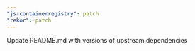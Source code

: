 ```yaml
---
"js-containerregistry": patch
"rekor": patch
---
```


Update README.md with versions of upstream dependencies
